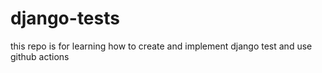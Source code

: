 # django-tests
this repo is for learning how to create and implement django test and use github actions
